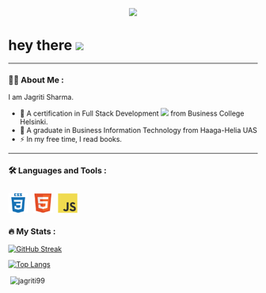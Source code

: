 
<div id="header" align="center">
  <img src="https://media.giphy.com/media/gi84IkFRzwube/giphy.gif" width="100"/>
  
</div>
<h1>
  hey there
  <img src="https://media.giphy.com/media/hvRJCLFzcasrR4ia7z/giphy.gif" width="30px"/>
</h1>

---

### :woman_technologist: About Me :
I am Jagriti Sharma.
- :seedling: A certification in Full Stack Development <img src="https://media.giphy.com/media/WUlplcMpOCEmTGBtBW/giphy.gif" width="30"> from Business College Helsinki.
- :seedling: A graduate in Business Information Technology from Haaga-Helia UAS 
- :zap: In my free time, I read books.

---
### :hammer_and_wrench: Languages and Tools :
<img src="https://github.com/devicons/devicon/blob/master/icons/css3/css3-plain-wordmark.svg"  title="CSS3" alt="CSS" width="40" height="40"/>&nbsp;
<img src="https://github.com/devicons/devicon/blob/master/icons/html5/html5-original.svg" title="HTML5" alt="HTML" width="40" height="40"/>&nbsp;
<img src="https://github.com/devicons/devicon/blob/master/icons/javascript/javascript-original.svg" title="JavaScript" alt="JavaScript" width="40" height="40"/>&nbsp;  
  ---
### :fire: My Stats :
[![GitHub Streak](http://github-readme-streak-stats.herokuapp.com?user=jagriti99)](https://git.io/streak-stats)

[![Top Langs](https://github-readme-stats.vercel.app/api/top-langs/?username=jagriti99&layout=compact&theme=vision-friendly-dark)](https://github.com/jagriti99/github-readme-stats)

<p>&nbsp;<img align="center" src="https://github-readme-stats.vercel.app/api?username=jagriti99&show_icons=true&theme=nightowl" alt="jagriti99" /></p>






  

